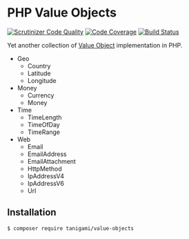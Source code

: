# PHP Value Objects

[![Scrutinizer Code Quality](https://scrutinizer-ci.com/g/tanigami/value-objects-php/badges/quality-score.png?b=master)](https://scrutinizer-ci.com/g/tanigami/specification-php/?branch=master)
[![Code Coverage](https://scrutinizer-ci.com/g/tanigami/value-objects-php/badges/coverage.png?b=master)](https://scrutinizer-ci.com/g/tanigami/specification-php/?branch=master)
[![Build Status](https://scrutinizer-ci.com/g/tanigami/value-objects-php/badges/build.png?b=master)](https://scrutinizer-ci.com/g/tanigami/specification-php/build-status/master)

Yet another collection of [Value Object](https://martinfowler.com/bliki/ValueObject.html) implementation in PHP.

- Geo
  - Country
  - Latitude
  - Longitude
- Money
  - Currency
  - Money
- Time
  - TimeLength
  - TimeOfDay
  - TimeRange
- Web
  - Email
  - EmailAddress
  - EmailAttachment
  - HttpMethod
  - IpAddressV4
  - IpAddressV6
  - Url

## Installation

```
$ composer require tanigami/value-objects
```
